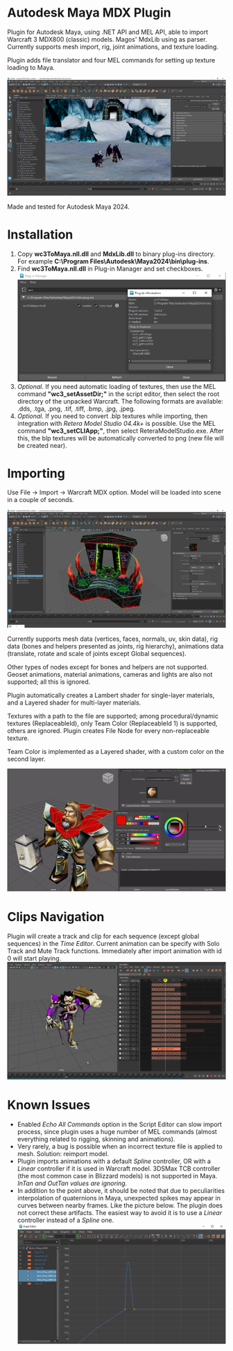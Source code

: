 # Autodesk Maya MDX Plugin
Plugin for Autodesk Maya, using .NET API and MEL API, able to import Warcraft 3 MDX800 (classic) models. Magos' MdxLib using as parser. Currently supports mesh import, rig, joint animations, and texture loading.

Plugin adds file translator and four MEL commands for setting up texture loading to Maya.

![](images/arthasillidan.png)

Made and tested for Autodesk Maya 2024.

# Installation
1. Copy **wc3ToMaya.nll.dll** and **MdxLib.dll** to binary plug-ins directory. For example **C:\Program Files\Autodesk\Maya2024\bin\plug-ins**.
2. Find **wc3ToMaya.nll.dll** in Plug-in Manager and set checkboxes.
![Plug-in](images/window.png)
3. *Optional*. If you need automatic loading of textures, then use the MEL command **"wc3_setAssetDir;"** in the script editor, then select the root directory of the unpacked Warcraft. The following formats are available: .dds, .tga, .png, .tif, .tiff, .bmp, .jpg, .jpeg.
4. *Optional*. If you need to convert .blp textures while importing, then integration with *Retera Model Studio 04.4k+* is possible. Use the MEL command **"wc3_setCLIApp;"**, then select ReteraModelStudio.exe. After this, the blp textures will be automatically converted to png (new file will be created near).

# Importing

Use File -> Import -> Warcraft MDX option. Model will be loaded into scene in a couple of seconds.

![](images/demongate.png)

Currently supports mesh data (vertices, faces, normals, uv, skin data), rig data (bones and helpers presented as joints, rig hierarchy), animations data (translate, rotate and scale of joints except Global sequences).

Other types of nodes except for bones and helpers are not supported. Geoset animations, material animations, cameras and lights are also not supported; all this is ignored. 

Plugin automatically creates a Lambert shader for single-layer materials, and a Layered shader for multi-layer materials.

Textures with a path to the file are supported; among procedural/dynamic textures (ReplaceableId), only Team Color (ReplaceableId 1) is supported, others are ignored. Plugin creates File Node for every non-replaceable texture.

Team Color is implemented as a Layered shader, with a custom color on the second layer.

![Team Color](images/paladin.gif)

# Clips Navigation

Plugin will create a track and clip for each sequence (except global sequences) in the *Time Editor*. Current animation can be specify with Solo Track and Mute Track functions. Immediately after import animation with id 0 will start playing.
![Time Editor](images/ghoul.png)

# Known Issues

- Enabled *Echo All Commands* option in the Script Editor can slow import process, since plugin uses a huge number of MEL commands (almost everything related to rigging, skinning and animations).
- Very rarely, a bug is possible when an incorrect texture file is applied to mesh. Solution: reimport model.
- Plugin imports animations with a default *Spline* controller, OR with a *Linear* controller if it is used in Warcraft model. 3DSMax TCB controller (the most common case in Blizzard models) is not supported in Maya. *InTan and OutTan values are ignoring.*
- In addition to the point above, it should be noted that due to peculiarities interpolation of quaternions in Maya, unexpected spikes may appear in curves between nearby frames. Like the picture below. The plugin does not correct these artifacts. The easiest way to avoid it is to use a *Linear* controller instead of a *Spline* one.
![Curve](images/curvespike.png)

